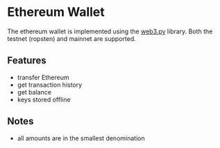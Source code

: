 # Ethereum Wallet

The ethereum wallet is implemented using the [web3.py](https://github.com/ethereum/web3.py) library.
Both the testnet (ropsten) and mainnet are supported.

## Features
- transfer Ethereum
- get transaction history
- get balance
- keys stored offline

## Notes
- all amounts are in the smallest denomination 